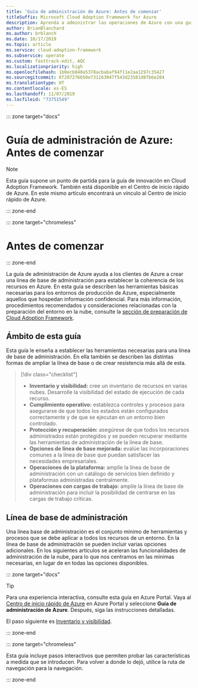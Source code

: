 ```yaml
---
title: 'Guía de administración de Azure: Antes de comenzar'
titleSuffix: Microsoft Cloud Adoption Framework for Azure
description: Aprenda a administrar las operaciones de Azure con una guía detallada.
author: BrianBlanchard
ms.author: brblanch
ms.date: 10/17/2019
ms.topic: article
ms.service: cloud-adoption-framework
ms.subservice: operate
ms.custom: fasttrack-edit, AQC
ms.localizationpriority: high
ms.openlocfilehash: 1b0ecb840a5378acbabaf94f11e2aa1297c35427
ms.sourcegitcommit: 6f287276650e731163047f543d23581d8fb6e204
ms.translationtype: HT
ms.contentlocale: es-ES
ms.lasthandoff: 11/07/2019
ms.locfileid: "73751549"
---
```

::: zone target="docs"

# <a name="azure-management-guide-before-you-start"></a>Guía de administración de Azure: Antes de comenzar

> [!NOTE]
> Esta guía supone un punto de partida para la guía de innovación en Cloud Adoption Framework. También está disponible en el Centro de inicio rápido de Azure. En este mismo artículo encontrará un vínculo al Centro de inicio rápido de Azure.

::: zone-end

::: zone target="chromeless"

# <a name="before-you-start"></a>Antes de comenzar

::: zone-end

La guía de administración de Azure ayuda a los clientes de Azure a crear una línea de base de administración para establecer la coherencia de los recursos en Azure. En esta guía se describen las herramientas básicas necesarias para los entornos de producción de Azure, especialmente aquellos que hospedan información confidencial. Para más información, procedimientos recomendados y consideraciones relacionadas con la preparación del entorno en la nube, consulte la [sección de preparación de Cloud Adoption Framework](../index.md).

## <a name="scope-of-this-guide"></a>Ámbito de esta guía

Esta guía le enseña a establecer las herramientas necesarias para una línea de base de administración. En ella también se describen las distintas formas de ampliar la línea de base o de crear resistencia más allá de esta.

> [!div class="checklist"]
>
> - **Inventario y visibilidad:** cree un inventario de recursos en varias nubes. Desarrolle la visibilidad del estado de ejecución de cada recurso.
> - **Cumplimiento operativo:** establezca controles y procesos para asegurarse de que todos los estados están configurados correctamente y de que se ejecutan en un entorno bien controlado.
> - **Protección y recuperación:** asegúrese de que todos los recursos administrados están protegidos y se pueden recuperar mediante las herramientas de administración de la línea de base.
> - **Opciones de línea de base mejorada:** evalúe las incorporaciones comunes a la línea de base que puedan satisfacer las necesidades empresariales.
> - **Operaciones de la plataforma:** amplíe la línea de base de administración con un catálogo de servicios bien definido y plataformas administradas centralmente.
> - **Operaciones con cargas de trabajo:** amplíe la línea de base de administración para incluir la posibilidad de centrarse en las cargas de trabajo críticas.

## <a name="management-baseline"></a>Línea de base de administración

Una línea base de administración es el conjunto mínimo de herramientas y procesos que se debe aplicar a todos los recursos de un entorno. En la línea de base de administración se pueden incluir varias opciones adicionales. En los siguientes artículos se aceleran las funcionalidades de administración de la nube, para lo que nos centramos en las mínimas necesarias, en lugar de en todas las opciones disponibles.

::: zone target="docs"

> [!TIP]
> Para una experiencia interactiva, consulte esta guía en Azure Portal. Vaya al [Centro de inicio rápido de Azure](https://portal.azure.com/?feature.quickstart=true#blade/Microsoft_Azure_Resources/QuickstartCenterBlade) en Azure Portal y seleccione **Guía de administración de Azure**. Después, siga las instrucciones detalladas.

El paso siguiente es [Inventario y visibilidad](./inventory.md).

::: zone-end

::: zone target="chromeless"

Esta guía incluye pasos interactivos que permiten probar las características a medida que se introducen. Para volver a donde lo dejó, utilice la ruta de navegación para la navegación.

::: zone-end

